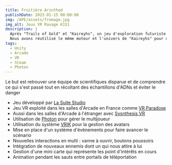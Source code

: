 ```yaml
---
title: Fruitière Arinthod
publishDate: 2023-01-15 00:00:00
img: /APE/assets/fromage.jpg
img_alt: Jeux VR Ravage K1S1
description: |
  Après "Trails of Gold" et "Kaireyhs", un jeu d'exploration futuriste a été développé par La Suite Studio : "Ravage K1S1".
  Nous avons réutilisé le même moteur et l'univers de "Kaireyhs" pour offrir une nouvelle aventure avec un côté plus terrifiant.
tags:
  - Unity
  - Arcade
  - VR
  - Steam
  - Photon
---
```

<p>
  Le but est retrouver une équipe de scientifiques disparue et de comprendre ce qui s'est passé tout en récoltant des échantillons d'ADNs et éviter le danger
</p>
<div>
  <p>
    <ul>
      <li>Jeu développé par <a href ="https://www.linkedin.com/company/la-suite-studio/" target="_blank">La Suite Studio</a>
      <li>Jeu VR exploité dans les salles d'Arcade en France comme <a href ="https://www.vr-paradoxe.re/nos-jeux/ravage-k1s1/" target="_blank"> VR Paradoxe</a> 
      <li>Aussi dans les salles d'Arcade à l'étranger avec <a href ="https://games.synthesisvr.com/games/ravage-k1s1" target="_blank"> Sysnthesis VR</a>
      <li>Utilisation de <a href ="https://www.photonengine.com/#" target="_blank"> Photon</a> pour gérer le multijoueur
      <li>Utilisation du système <a href ="http://www.root-motion.com/finalikdox/html/page16.html" target="_blank"> VRIK</a> pour la gestion des avatars
      <li>Mise en place d'un système d'évènements pour faire avancer le scénario
      <li>Nouvelles interactions en multi : vanne à ouvrir, boutons poussoirs
      <li>Intégration de nouveaux ennemis dont un qui nous attire à lui
      <li>Gestion d'une mini carte qui représente les point d'intérêts en cours
      <li>Animation pendant les sauts entre portails de téléportation
    </ul>
  </p>
</div>

